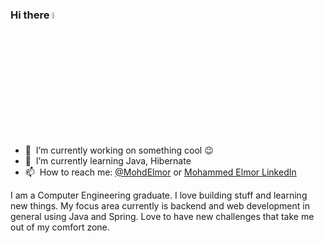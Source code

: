 ### Hi there <a href="https://www.linkedin.com/in/mohammedelmor/"><img src="https://media.giphy.com/media/hvRJCLFzcasrR4ia7z/giphy.gif" width="5%"></a>

- 🔭 &nbsp;I’m currently working on something cool :wink:
- 🌱 &nbsp;I’m currently learning Java, Hibernate
- 📫 &nbsp;How to reach me: [@MohdElmor](https://twitter.com/MohdElmor) or <a rel="me" href="https://www.linkedin.com/in/mohammedelmor">Mohammed Elmor LinkedIn</a>

I am a Computer Engineering graduate. I love building stuff and learning new things. My focus area currently is backend and web development in general using Java and Spring. Love to have new challenges that take me out of my comfort zone.



